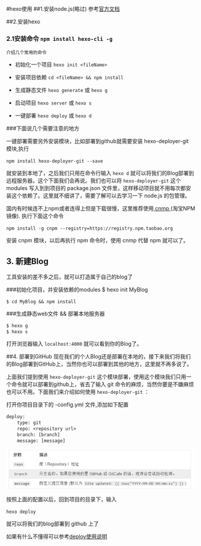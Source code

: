#hexo使用
##1.安装node.js(略过) 参考[官方文档](https://nodejs.org/en/)

##2.安装hexo 

### 2.1安装命令 	`npm install hexo-cli -g`

	介绍几个常用的命令 

   - 初始化一个项目 `hexo init <fileName>`

   - 安装项目依赖 `cd <fileName> && npm install`
   
   - 生成静态文件 `hexo generate` 或 `hexo g`

   - 启动项目  `hexo server` 或 `hexo s`
   
   - 一键部署 `hexo deploy` 或 `hexo d`
   
###下面说几个需要注意的地方

 一键部署需要另外安装模块，比如部署到github就需要安装 hexo-deployer-git 模块,执行

`npm install hexo-deployer-git --save`

就安装到本地了，之后我们只用在命令行输入 `hexo d` 就可以将我们的Blog部署到远程服务器。这个下面我们会再说。我们也可以将 `hexo-deployer-git` 这个 modules 写入到到项目的 package.json 文件里，这样移动项目就不用每次都安装这个依赖了。这里就不细讲了，需要了解可以去学习一下 node.js 的包管理。

国内有时候连不上npm或者连得上但是下载很慢，这里推荐使用[ cnmp ](http://npm.taobao.org/)(淘宝NPM镜像).
执行下面这个命令

`npm install -g cnpm --registry=https://registry.npm.taobao.org`

安装 cnpm 模块，以后再执行 npm 命令时，使用 cnmp 代替 npm 就可以了。

## 3. 新建Blog
工具安装的差不多之后，就可以打造属于自己的blog了

###初始化项目，并安装依赖的modules
	$ hexo init MyBlog

	$ cd MyBlog && npm install

###生成静态web文件 && 部署本地服务器

	$ hexo g
	$ hexo s 

打开浏览器输入 `localhost:4000` 就可以看到你的Blog了。 

##4. 部署到GitHub
现在我们的个人Blog还是部署在本地的，接下来我们将我们的Blog部署到GitHub上，当然你也可以部署到其他的地方，这里就不再多说了。

上面我们提到使用 `hexo-deployer-git` 这个模块部署，使用这个模块我们只用一个命令就可以部署到github上，省去了输入 git 命令的麻烦，当然你要是不嫌麻烦也可以不用。下面我们来介绍如何使用  `hexo-deployer-git` ：

打开你项目目录下的 -config.yml 文件,添加如下配置

	deploy:
 	 	type: git
  		repo: <repository url>
  		branch: [branch]
  		message: [message]
![](./img/png1.png)

按照上面的配置以后，回到项目的目录下，输入

`hexo deploy`

就可以将我们的blog部署到 github 上了

如果有什么不懂得可以参考[deploy使用说明](https://hexo.io/zh-cn/docs/deployment.html)

